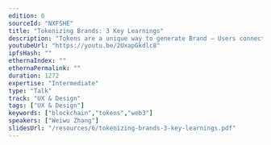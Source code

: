 ```yaml
---
edition: 6
sourceId: "NXFSHE"
title: "Tokenizing Brands: 3 Key Learnings"
description: "Tokens are a unique way to generate Brand – Users connections.  There is a world in terms of what users can do with tokens, and leading Brands such as La Praire, Hugo Boss are already exploring this world with us. Connections are the key. We have realized that the value of the token comes from connections, together with goods and services. It’s clear for us now that tokens are the integration point for web3 and token technology should be built around this concept."
youtubeUrl: "https://youtu.be/2UxapGkdlc8"
ipfsHash: ""
ethernaIndex: ""
ethernaPermalink: ""
duration: 1272
expertise: "Intermediate"
type: "Talk"
track: "UX & Design"
tags: ["UX & Design"]
keywords: ["blockchain","tokens","web3"]
speakers: ["Weiwu Zhang"]
slidesUrl: "/resources/6/tokenizing-brands-3-key-learnings.pdf"
---
```

